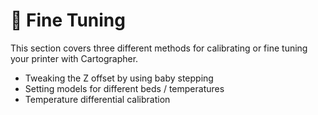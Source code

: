 # 📐 Fine Tuning

This section covers three different methods for calibrating or fine tuning your printer with Cartographer.&#x20;

* Tweaking the Z offset by using baby stepping
* Setting models for different beds / temperatures
* Temperature differential calibration&#x20;
